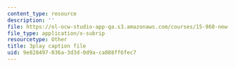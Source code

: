 ```yaml
---
content_type: resource
description: ''
file: https://ol-ocw-studio-app-qa.s3.amazonaws.com/courses/15-960-new-executive-thinking-social-impact-technology-projects-fall-2017-spring-2018/9e828497036a3d3d0d9aca088ff6fec7_HaySEpWEsdU.srt
file_type: application/x-subrip
resourcetype: Other
title: 3play caption file
uid: 9e828497-036a-3d3d-0d9a-ca088ff6fec7
---
```

